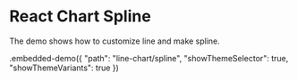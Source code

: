 # React Chart Spline

The demo shows how to customize line and make spline.

.embedded-demo({ "path": "line-chart/spline", "showThemeSelector": true, "showThemeVariants": true })
